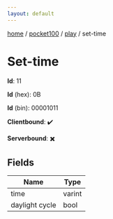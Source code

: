 ```yaml
---
layout: default
---
```


[home](/)  /  [pocket100](/protocol/pocket100)  /  [play](/protocol/pocket100/play)  /  set-time

# Set-time

**Id**: 11

**Id** (hex): 0B

**Id** (bin): 00001011

**Clientbound**: ✔️

**Serverbound**: ✖️

## Fields

Name | Type
---|---
time | varint
daylight cycle | bool


